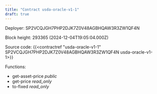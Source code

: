 ```yaml
---
title: "Contract usda-oracle-v1-1"
draft: true
---
```

Deployer: SP2VCQJGH7PHP2DJK7Z0V48AGBHQAW3R3ZW1QF4N


 



Block height: 293365 (2024-12-04T19:05:04.000Z)

Source code: {{<contractref "usda-oracle-v1-1" SP2VCQJGH7PHP2DJK7Z0V48AGBHQAW3R3ZW1QF4N usda-oracle-v1-1>}}

Functions:

* get-asset-price _public_
* get-price _read_only_
* to-fixed _read_only_
